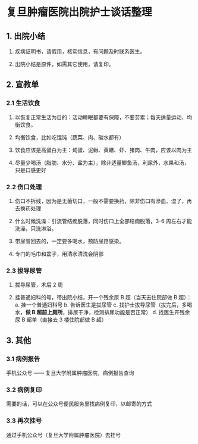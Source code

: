 # 复旦肿瘤医院出院护士谈话整理

## 1. 出院小结

1. 疾病证明书，请假用，核实信息，有问题及时联系医生。

2. 出院小结是原件，如需其它使用，请复印。

## 2. 宣教单

### 2.1 生活饮食

1. 以恢复正常生活为目的：活动睡眠都要有保障，不要劳累；每天适量运动、均衡饮食。

2. 均衡饮食，比如吃馄饨（蔬菜、肉、碳水都有）

3. 饮食应该是高蛋白为主：炖蛋、泥鳅、黄鳝、虾、猪肉、牛肉，应该以肉为主

4. 尽量少喝汤（脂肪、水分、盐为主），除非适量鲫鱼汤，利尿外，水果和汤，只是口感更好

### 2.2 伤口处理

1. 伤口不拆线，因为是无菌切口，一般不需要换药，除非伤口有滲血、湿了，再去换药处理

2. 什么时候洗澡：引流管结痂脱落，同时伤口上全部结痂脱落，3-6 周左右才能洗澡，只洗淋浴。

3. 带尿管回去的，一定要多喝水，预防尿路感染。

4. 专门的毛巾和盆子，用清水清洗会阴部

### 2.3 拔导尿管

1. 拔导尿管，术后 2 周

2. 挂普通妇科的号，带出院小结，开一个残余尿 B 超（当天去住院部做 B 超）：
a. 挂一个普通妇科号
b. 告诉医生是拔尿管
c. 找护士拔导尿管（拔完后，多喝水，**做 B 超前上厕所**，排尿干净，检测排尿功能是否正常）
d. 找医生开残余尿 B 超单（直接去 3 楼住院部做 B 超）

## 3. 其他

### 3.1 病例报告

手机公众号 —— 复旦大学附属肿瘤医院，病例报告查询

### 3.2 病例复印

需要的话，可以在公众号便民服务里找病例复印，以邮寄的方式

### 3.3 再次挂号

通过手机公众号（复旦大学附属肿瘤医院）去挂号
